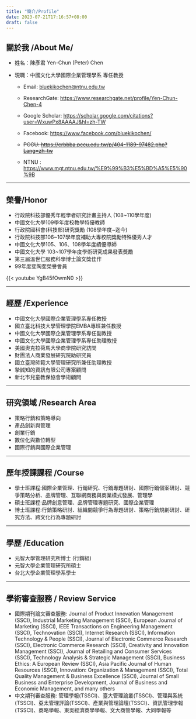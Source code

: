 ```yaml
---
title: "簡介/Profile"
date: 2023-07-21T17:16:57+08:00
draft: false
---
```


## 關於我 /About Me/

- 姓名：陳彥君  Yen-Chun (Peter) Chen
- 現職：中國文化大學國際企業管理學系 專任教授

    - Email: bluekikochen@ntnu.edu.tw

    - ResearchGate: https://www.researchgate.net/profile/Yen-Chun-Chen-4

    - Google Scholar: https://scholar.google.com/citations?user=WxuwPx8AAAAJ&hl=zh-TW

    - Facebook: https://www.facebook.com/bluekikochen/

    - ~~PCCU: https://crbbba.pccu.edu.tw/p/404-1189-97482.php?Lang=zh-tw~~
    - NTNU : https://www.mgt.ntnu.edu.tw/%E9%99%B3%E5%BD%A5%E5%90%9B

---

## 榮譽/Honor

- 行政院科技部優秀年輕學者研究計畫主持人 (108~110學年度)
- 中國文化大學109學年度校教學特優教師
- 行政院國科會(科技部)研究獎勵 (108學年度~迄今)
- 行政院科技部106~107學年度補助大專校院獎勵特殊優秀人才
- 中國文化大學105、106、108學年度績優導師
- 中國文化大學 103~107學年度學術研究成果發表獎勵
- 第三屆溫世仁服務科學博士論文獎佳作
- 99年度斐陶斐榮譽會員

{{< youtube YgB45fOwmN0 >}}

---

## 經歷 /Experience

- 中國文化大學國際企業管理學系專任教授
- 國立臺北科技大學管理學院EMBA專班兼任教授
- 中國文化大學國際企業管理學系專任副教授
- 中國文化大學國際企業管理學系專任助理教授
- 美國奧克拉荷馬大學商學院研究訪問
- 財團法人商業發展研究院助研究員
- 國立臺灣師範大學管理研究所兼任助理教授
- 摯誠知的資訊有限公司專案顧問
- 新北市兒童教保協會學術顧問

---

## 研究領域 /Research Area

- 策略行銷和策略導向
- 產品創新與管理
- 創業行銷
- 數位化與數位轉型
- 國際行銷與國際企業管理

---

## 歷年授課課程 /Course

- 學士班課程:國際企業管理、行銷研究、行銷專題研討、國際行銷個案研討、競爭策略分析、品牌管理、互聯網商務與商業模式發展、管理學
- 碩士班課程:品牌創意管理、品牌管理專題研究、國際企業管理
- 博士班課程:行銷策略研討、組織間競爭行為專題研討、策略行銷規劃研討、研究方法、跨文化行為專題研討

---

## 學歷 /Education

- 元智大學管理研究所博士 (行銷組)
- 元智大學企業管理研究所碩士
- 台北大學企業管理學系學士 

---

## 學術審查服務 / Review Service

- 國際期刊論文審查服務: Journal of Product Innovation Management (SSCI), Industrial Marketing Management (SSCI), European Journal of Marketing (SSCI), IEEE Transactions on Engineering Management (SSCI), Technovation (SSCI), Internet Research (SSCI), Information Technology & People (SSCI), Journal of Electronic Commerce Research (SSCI), Electronic Commerce Research (SSCI), Creativity and Innovation Management (SSCI), Journal of Retailing and Consumer Services (SSCI), Technology Analysis & Strategic Management (SSCI), Business Ethics: A European Review (SSCI), Asia Pacific Journal of Human Resources (SSCI), Innovation: Organization & Management (SSCI), Total Quality Management & Business Excellence (SSCI), Journal of Small Business and Enterprise Development, Journal of Business and Economic Management, and many others
- 中文期刊審查服務: 管理學報(TSSCI)、臺大管理論叢(TSSCI)、管理與系統(TSSCI)、亞太管理評論(TSSCI)、產業與管理論壇(TSSCI)、資訊管理學報(TSSCI)、商略學報、東吳經濟商學學報、文大商管學報、大同學報等
